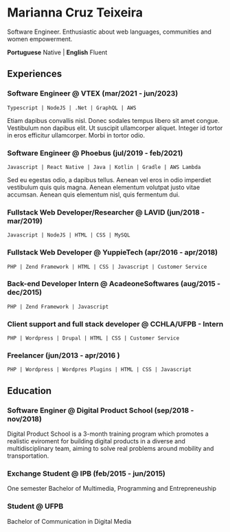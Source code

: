 # Marianna Cruz Teixeira

Software Engineer. Enthusiastic about web languages, communities and women empowerment.

**Portuguese** Native | **English** Fluent

## Experiences

### Software Engineer @ VTEX (mar/2021 - jun/2023)

`Typescript | NodeJS | .Net | GraphQL | AWS`

Etiam dapibus convallis nisl. Donec sodales tempus libero sit amet congue. Vestibulum non dapibus elit. Ut suscipit ullamcorper aliquet. Integer id tortor in eros efficitur ullamcorper. Morbi in tortor odio.

### Software Engineer @ Phoebus (jul/2019 - feb/2021)

`Javascript | React Native | Java | Kotlin | Gradle | AWS Lambda`

Sed eu egestas odio, a dapibus tellus. Aenean vel eros in odio imperdiet vestibulum quis quis magna. Aenean elementum volutpat justo vitae accumsan. Aenean quis elementum nisl, quis fermentum dui.

### Fullstack Web Developer/Researcher @ LAVID (jun/2018 - mar/2019)

`Javascript | NodeJS | HTML | CSS | MySQL`

### Fullstack Web Developer @ YuppieTech (apr/2016 - apr/2018)

`PHP | Zend Framework | HTML | CSS | Javascript | Customer Service`

### Back-end Developer Intern @ AcadeoneSoftwares (aug/2015 - dec/2015)

`PHP | Zend Framework | Javascript`

### Client support and full stack developer @ CCHLA/UFPB - Intern

`PHP | Wordpress | Drupal | HTML | CSS | Customer Service`

### Freelancer (jun/2013 - apr/2016 )

`PHP | Wordpress | Wordpres Plugins | HTML | CSS | Javascript`

## Education

### Software Enginer @ Digital Product School (sep/2018 - nov/2018)

Digital Product School is a 3-month training program which promotes a realistic eviroment for building digital products in a diverse and multidisciplinary team, aiming to solve real problems around mobility and transportation.

### Exchange Student @ IPB (feb/2015 - jun/2015)

One semester Bachelor of Multimedia, Programming and Entrepreneuship

### Student @ UFPB

Bachelor of Communication in Digital Media
